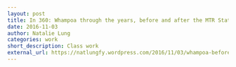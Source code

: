 ```yaml
---
layout: post
title: In 360: Whampoa through the years, before and after the MTR Station
date: 2016-11-03
author: Natalie Lung
categories: work
short_description: Class work
external_url: https://natlungfy.wordpress.com/2016/11/03/whampoa-before-and-after-in-360/
---
```

